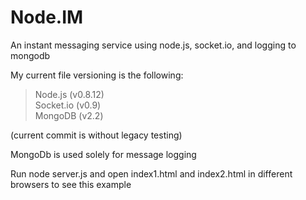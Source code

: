 Node.IM
=======

An instant messaging service using node.js, socket.io, and logging to mongodb

My current file versioning is the following:
<blockquote>
	Node.js (v0.8.12)
	<br>Socket.io (v0.9)
	<br>MongoDB (v2.2)
</blockquote>
(current commit is without legacy testing)

MongoDb is used solely for message logging

Run node server.js and open index1.html and index2.html in different browsers to see this example